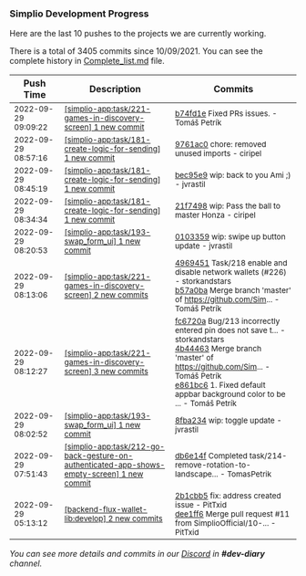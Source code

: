 
### Simplio Development Progress

Here are the last 10 pushes to the projects we are currently working.

There is a total of 3405 commits since 10/09/2021. You can see the complete history in
 [Complete_list.md](Complete_list.md) file.

| Push Time | Description | Commits |
| --- | --- | --- |
| <sub>2022-09-29 09:09:22</sub> | <sub>[[simplio-app:task/221\-games\-in\-discovery\-screen] 1 new commit](https://github.com/SimplioOfficial/simplio-app/commit/b74fd1edcd32f77acc7c9184d9a2a35cf616cc42)</sub> | <sub>[b74fd1e](https://github.com/SimplioOfficial/simplio-app/commit/b74fd1edcd32f77acc7c9184d9a2a35cf616cc42) Fixed PRs issues. - Tomáš Petrík</sub> |
| <sub>2022-09-29 08:57:16</sub> | <sub>[[simplio-app:task/181\-create\-logic\-for\-sending] 1 new commit](https://github.com/SimplioOfficial/simplio-app/commit/9761ac005f66102c54c12f06cd1c3387118d2ffc)</sub> | <sub>[9761ac0](https://github.com/SimplioOfficial/simplio-app/commit/9761ac005f66102c54c12f06cd1c3387118d2ffc) chore: removed unused imports - ciripel</sub> |
| <sub>2022-09-29 08:45:19</sub> | <sub>[[simplio-app:task/181\-create\-logic\-for\-sending] 1 new commit](https://github.com/SimplioOfficial/simplio-app/commit/bec95e9ed1dcb57eaecfa431890265966109b43c)</sub> | <sub>[bec95e9](https://github.com/SimplioOfficial/simplio-app/commit/bec95e9ed1dcb57eaecfa431890265966109b43c) wip: back to you Ami ;) - jvrastil</sub> |
| <sub>2022-09-29 08:34:34</sub> | <sub>[[simplio-app:task/181\-create\-logic\-for\-sending] 1 new commit](https://github.com/SimplioOfficial/simplio-app/commit/21f74987c76cc6f0a3f00dedd3a218b7a2e7ca89)</sub> | <sub>[21f7498](https://github.com/SimplioOfficial/simplio-app/commit/21f74987c76cc6f0a3f00dedd3a218b7a2e7ca89) wip: Pass the ball to master Honza - ciripel</sub> |
| <sub>2022-09-29 08:20:53</sub> | <sub>[[simplio-app:task/193\-swap\_form\_ui] 1 new commit](https://github.com/SimplioOfficial/simplio-app/commit/0103359d1b272f10217f998efbc4ce88ec7b5199)</sub> | <sub>[0103359](https://github.com/SimplioOfficial/simplio-app/commit/0103359d1b272f10217f998efbc4ce88ec7b5199) wip: swipe up button update - jvrastil</sub> |
| <sub>2022-09-29 08:13:06</sub> | <sub>[[simplio-app:task/221\-games\-in\-discovery\-screen] 2 new commits](https://github.com/SimplioOfficial/simplio-app/compare/e861bc6129f4...b57a0ba91cd8)</sub> | <sub>[4969451](https://github.com/SimplioOfficial/simplio-app/commit/4969451f07d745a2f3220ec57d0d0ed8d533998a) Task/218 enable and disable network wallets (#226) - storkandstars<br>[b57a0ba](https://github.com/SimplioOfficial/simplio-app/commit/b57a0ba91cd8d242509cca81ada117ed7e3f1a9b) Merge branch 'master' of https://github.com/Sim... - Tomáš Petrík</sub> |
| <sub>2022-09-29 08:12:27</sub> | <sub>[[simplio-app:task/221\-games\-in\-discovery\-screen] 3 new commits](https://github.com/SimplioOfficial/simplio-app/compare/c136b12e3e1a...e861bc6129f4)</sub> | <sub>[fc6720a](https://github.com/SimplioOfficial/simplio-app/commit/fc6720a9ea8a4bb5743a8eac8343f64c804998d0) Bug/213 incorrectly entered pin does not save t... - storkandstars<br>[4b44463](https://github.com/SimplioOfficial/simplio-app/commit/4b44463d496c1e53d2cf64c06f5232070771b0e9) Merge branch 'master' of https://github.com/Sim... - Tomáš Petrík<br>[e861bc6](https://github.com/SimplioOfficial/simplio-app/commit/e861bc6129f407afde874d82c729d2c6fe242b6a) 1. Fixed default appbar background color to be ... - Tomáš Petrík</sub> |
| <sub>2022-09-29 08:02:52</sub> | <sub>[[simplio-app:task/193\-swap\_form\_ui] 1 new commit](https://github.com/SimplioOfficial/simplio-app/commit/8fba234fee1b917ff9729eca8934869979f59287)</sub> | <sub>[8fba234](https://github.com/SimplioOfficial/simplio-app/commit/8fba234fee1b917ff9729eca8934869979f59287) wip: toggle update - jvrastil</sub> |
| <sub>2022-09-29 07:51:43</sub> | <sub>[[simplio-app:task/212\-go\-back\-gesture\-on\-authenticated\-app\-shows\-empty\-screen] 1 new commit](https://github.com/SimplioOfficial/simplio-app/commit/db6e14fbb578c0170ddc688821fe7026470d4348)</sub> | <sub>[db6e14f](https://github.com/SimplioOfficial/simplio-app/commit/db6e14fbb578c0170ddc688821fe7026470d4348) Completed task/214-remove-rotation-to-landscape... - TomasPetrik</sub> |
| <sub>2022-09-29 05:13:12</sub> | <sub>[[backend-flux-wallet-lib:develop] 2 new commits](https://github.com/SimplioOfficial/backend-flux-wallet-lib/compare/d7fc15383283...dee1ff641872)</sub> | <sub>[2b1cbb5](https://github.com/SimplioOfficial/backend-flux-wallet-lib/commit/2b1cbb58b04752e5ffb723bf343c3f18d7eb7b4a) fix: address created issue - PitTxid<br>[dee1ff6](https://github.com/SimplioOfficial/backend-flux-wallet-lib/commit/dee1ff641872188aa98eb602649369961edddf38) Merge pull request #11 from SimplioOfficial/10-... - PitTxid</sub> |

_You can see more details and commits in our [Discord](https://discord.gg/aKhjuwZmdP) in **#dev-diary** channel._
